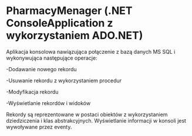 # PharmacyMenager (.NET ConsoleApplication z wykorzystaniem ADO.NET)

Aplikacja konsolowa nawiązująca połączenie z bazą danych MS SQL i wykonywująca następujące operacje:

-Dodawanie nowego rekordu

-Usuwanie rekordu z wykorzystaniem procedur 

-Modyfikacja rekordu

-Wyświetlanie rekordów i widoków

Rekordy są reprezentowane w postaci obiektów z wykorzystaniem dziedziczenia i klas abstrakcyjnych.
Wyświetlanie informacji w konsoli jest wywoływane przez eventy.


